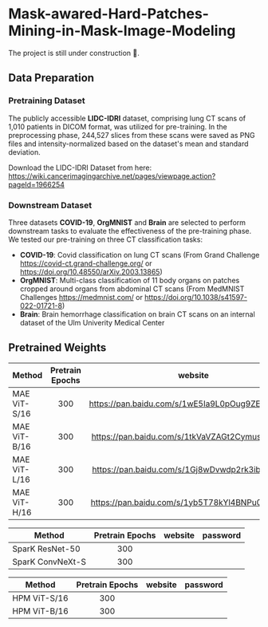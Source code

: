 # Mask-awared-Hard-Patches-Mining-in-Mask-Image-Modeling

The project is still under construction :construction:.

## Data Preparation

### Pretraining Dataset

The publicly accessible **LIDC-IDRI** dataset, comprising lung CT scans of 1,010 patients in DICOM format, was utilized for pre-training. In the preprocessing phase, 244,527 slices from these scans were saved as PNG files and intensity-normalized based on the dataset's mean and standard deviation.

Download the LIDC-IDRI Dataset from here: https://wiki.cancerimagingarchive.net/pages/viewpage.action?pageId=1966254

### Downstream Dataset

Three datasets **COVID-19**, **OrgMNIST** and **Brain** are selected to perform downstream tasks to evaluate the effectiveness of the pre-training phase.
We tested our pre-training on three CT classification tasks:

- **COVID-19**: Covid classification on lung CT scans (From Grand Challenge https://covid-ct.grand-challenge.org/ or https://doi.org/10.48550/arXiv.2003.13865)
- **OrgMNIST**: Multi-class classification of 11 body organs on patches cropped around organs from abdominal CT scans (From MedMNIST Challenges https://medmnist.com/ or https://doi.org/10.1038/s41597-022-01721-8)
- **Brain**: Brain hemorrhage classification on brain CT scans on an internal dataset of the Ulm Univerity Medical Center

## Pretrained Weights

| Method | Pretrain Epochs | website | password |
|-------|:-------:|:-------:|:-------:|
| MAE ViT-S/16 | 300 | https://pan.baidu.com/s/1wE5Ia9L0pOug9ZES7_qM2Q | gmec |
| MAE ViT-B/16 | 300 | https://pan.baidu.com/s/1tkVaVZAGt2Cymus_Qzvu5Q | js8p |
| MAE ViT-L/16 | 300 | https://pan.baidu.com/s/1Gj8wDvwdp2rk3ibz_7XcQA | lojj |
| MAE ViT-H/16 | 300 | https://pan.baidu.com/s/1yb5T78kYl4BNPu026J09sg | v6lo |

| Method | Pretrain Epochs | website | password |
|-------|:-------:|:-------:|:-------:|
| SparK ResNet-50 | 300 |  |  |
| SparK ConvNeXt-S | 300 |  |  |

| Method | Pretrain Epochs | website | password |
|-------|:-------:|:-------:|:-------:|
| HPM ViT-S/16 | 300 |  |  |
| HPM ViT-B/16 | 300 |  |  |

